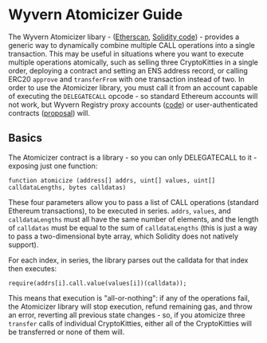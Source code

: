 <!-- TITLE: Atomicizer Guide -->
<!-- SUBTITLE: How to use the Wyvern Atomicizer library contract to combine multiple operations into a single transaction -->

# Wyvern Atomicizer Guide

The Wyvern Atomicizer libary - ([Etherscan](https://etherscan.io/address/wyvernatomicizer.eth), [Solidity code](https://github.com/ProjectWyvern/wyvern-ethereum/blob/master/contracts/WyvernAtomicizer.sol)) - provides a generic way to dynamically combine multiple CALL operations into a single transaction. This may be useful in situations where you want to execute multiple operations atomically, such as selling three CryptoKitties in a single order, deploying a contract and setting an ENS address record, or calling ERC20 `approve` and `transferFrom` with one transaction instead of two. In order to use the Atomicizer library, you must call it from an account capable of executing the `DELEGATECALL` opcode - so standard Ethereum accounts will not work, but Wyvern Registry proxy accounts ([code](https://github.com/ProjectWyvern/wyvern-ethereum/blob/master/contracts/registry/AuthenticatedProxy.sol)) or user-authenticated contracts ([proposal](https://ethereum-magicians.org/t/erc-1077-and-erc-1078-the-magic-of-executable-signed-messages-to-login-and-do-actions/351/9?u=cwgoes)) will.

## Basics

The Atomicizer contract is a library - so you can only DELEGATECALL to it - exposing just one function:

```solidity
function atomicize (address[] addrs, uint[] values, uint[] calldataLengths, bytes calldatas)
```

These four parameters allow you to pass a list of CALL operations (standard Ethereum transactions), to be executed in series. `addrs`, `values`, and `calldataLengths` must all have the same number of elements, and the length of `calldatas` must be equal to the sum of `calldataLengths` (this is just a way to pass a two-dimensional byte array, which Solidity does not natively support).

For each index, in series, the library parses out the calldata for that index then executes:

```solidity
require(addrs[i].call.value(values[i])(calldata));
```

This means that execution is "all-or-nothing": if any of the operations fail, the Atomicizer library will stop execution, refund remaining gas, and throw an error, reverting all previous state changes - so, if you atomicize three `transfer` calls of individual CryptoKitties, either all of the CryptoKitties will be transferred or none of them will.
